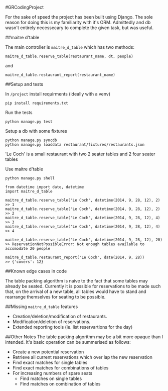 #GRCodingProject

For the sake of speed the project has been built using Django. The sole reason for doing this is my familiarity with it's ORM. Admittedly and db wasn't entirely necessecary to complete the given task, but was useful.

##maitre d'table

The main controller is `maitre_d_table` which has two methods: 

	maitre_d_table.reserve_table(restaurant_name, dt, people)

and

	maitre_d_table.restaurant_report(restaurant_name)
	
##Setup and tests

In `/project` install requirments (ideally with a venv)

	pip install requirements.txt 

Run the tests

	python manage.py test

Setup a db with some fixtures

	python manage.py syncdb
	python manage.py loaddata restaurant/fixtures/restaurants.json

'Le Coch' is a small restaurant with two 2 seater tables and 2 four seater tables
	
Use maitre d'table

	python manage.py shell
	
	from datetime import date, datetime
	import maitre_d_table
	
	maitre_d_table.reserve_table('Le Coch', datetime(2014, 9, 28, 12), 2)
	>> 1
	maitre_d_table.reserve_table('Le Coch', datetime(2014, 9, 28, 12), 2)
	>> 2
	maitre_d_table.reserve_table('Le Coch', datetime(2014, 9, 28, 12), 4)
	>> 3
	maitre_d_table.reserve_table('Le Coch', datetime(2014, 9, 28, 12), 4)
	>> 4
	
	maitre_d_table.reserve_table('Le Coch', datetime(2014, 9, 28, 12), 20)
	>> ReservationNotPossibleError: Not enough tables available to accomodate 20 people
	
	maitre_d_table.restaurant_report('Le Coch', date(2014, 9, 28))
	>> {'covers': 12}
	

##Known edge cases in code

The table packing algorithm is naive to the fact that some tables may already be seated. Currently it is possible for reservations to be made such that, on the arrival of a new table, all tables would have to stand and rearrange themselves for seating to be possible.

##Missing `maitre_d_table` features
- Creation/deletion/modification of restaurants.
- Modification/deletion of reservations.
- Extended reporting tools (ie. list reservartions for the day)

##Other Notes
The table packing algorithm may be a bit more opaque than I intended. It's basic operation can be summerised as follows:

- Create a new potential reservation
- Retrieve all current reservations which over lap the new reservation
- Find exact matches for single tables
- Find exact matches for combinations of tables
- For increasing numbers of spare seats
	- Find matches on single tables
	- Find matches on combination of tables
